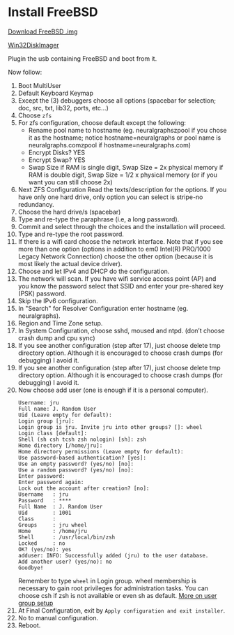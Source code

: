 # Install FreeBSD

[Download FreeBSD .img](https://www.freebsd.org/where.html)

[Win32DiskImager](https://sourceforge.net/projects/win32diskimager/)

Plugin the usb containing FreeBSD and boot from it.

Now follow:

1. Boot MultiUser
2. Default Keyboard Keymap
3. Except the (3) debuggers choose all options (spacebar for selection; doc, src, txt, lib32, ports, etc...)
4. Choose `zfs`
5. For zfs configuration, choose default except the following:
   * Rename pool name to hostname (eg. neuralgraphszpool if you chose it as the hostname; notice hostname=neuralgraphs or pool name is neuralgraphs.comzpool if hostname=neuralgraphs.com)
   * Encrypt Disks? YES
   * Encrypt Swap? YES
   * Swap Size
     if RAM is single digit, Swap Size = 2x physical memory
     if RAM is double digit, Swap Size = 1/2 x physical memory (or if you want you can still choose 2x)
6. Next ZFS Configuration
   Read the texts/description for the options.
   If you have only one hard drive, only option you can select is stripe-no redundancy.
7. Choose the hard drive/s (spacebar)
8. Type and re-type the paraphrase (i.e, a long password).
9. Commit and select through the choices and the installation will proceed.
10. Type and re-type the root password.
11. If there is a wifi card choose the network interface. Note that if you see more than one option (options in addition to em0 Intel(R) PRO/1000 Legacy Network Connection) choose the other option (because it is most likely the actual device driver).
12. Choose and let IPv4 and DHCP do the configuration.
13. The network will scan. If you have wifi service access point (AP) and you know the password select that SSID and enter your pre-shared key (PSK) password.
14. Skip the IPv6 configuration.
15. In "Search" for Resolver Configuration enter hostname (eg. neuralgraphs).
16. Region and Time Zone setup.
17. In System Configuration, choose sshd, moused and ntpd. (don’t choose crash dump and cpu sync)
18. If you see another configuration (step after 17), just choose delete tmp directory option. Although it is encouraged to choose crash dumps (for debugging) I avoid it.
18. If you see another configuration (step after 17), just choose delete tmp directory option. Although it is encouraged to choose crash dumps (for debugging) I avoid it.
19. Now choose add user (one is enough if it is a personal computer).
    ```
    Username: jru
    Full name: J. Random User
    Uid (Leave empty for default):
    Login group [jru]:
    Login group is jru. Invite jru into other groups? []: wheel
    Login class [default]:
    Shell (sh csh tcsh zsh nologin) [sh]: zsh
    Home directory [/home/jru]:
    Home directory permissions (Leave empty for default):
    Use password-based authentication? [yes]:
    Use an empty password? (yes/no) [no]:
    Use a random password? (yes/no) [no]:
    Enter password:
    Enter password again:
    Lock out the account after creation? [no]:
    Username   : jru
    Password   : ****
    Full Name  : J. Random User
    Uid        : 1001
    Class      :
    Groups     : jru wheel
    Home       : /home/jru
    Shell      : /usr/local/bin/zsh
    Locked     : no
    OK? (yes/no): yes
    adduser: INFO: Successfully added (jru) to the user database.
    Add another user? (yes/no): no
    Goodbye!
    ```
    Remember to type `wheel` in Login group. wheel membership is necessary to gain root privileges for administration tasks. You can choose csh if zsh is not available or even sh as default.
    [More on user group setup](https://www.freebsd.org/doc/handbook/users-synopsis.html)
20. At Final Configuration, exit by `Apply configuration and exit installer`.
21. No to manual configuration.
22. Reboot.
